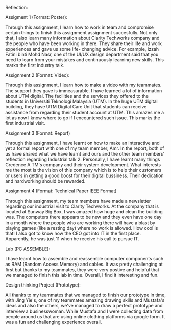 Reflection:

Assigment 1 (Format: Poster):   

Through this assignment, I learn how to work in team and compromise certain things to finish this assignment 
                                assignment succesfully. Not only that, I also learn many information about Clarity Techworks company and 
                                the people who have been working in there. They share their life and work experiences and gave us some life-
                                changing advice. For example, Izzah Fatini binti Mohd Nasr, one of the UI/UX design department said that you 
                                need to learn from your mistakes and continuously learning new skills. This marks the first industry talk.

Assignment 2 (Format: Video):

Through this assignment, I learn how to make a video with my teammates. The support they gave is immeasurable. I have learned a lot of 
information about UTM digital. The facilities and the services they offered to the students in Universiti Teknologi Malaysia (UTM). 
In the huge UTM digital building, they have UTM Digital Care Unit that students can receive assistance from regarding their student 
account at UTM. This amazes me a lot as now I know where to go if I encountered such issue. This marks the first industrial visit.

Assignment 3 (Format: Report)

Through this assignment, I have learnt on how to make an interactive and yet a formal report with one of my team member, Amr. In the 
report, both of us have shared what we have learnt and ours and the other team members' reflection regarding Industrial talk 2.
Personally, I have learnt many things Credence A TM's company and their system development. What interests me the most is the vision of this 
company which is to help their customers or users in getting a good boost for their digital bussiness. Their dedication and hardworking
should be rewarded. 

Assignment 4 (Format:  Technical Paper IEEE Format)

Through this assignment, my team members have made a newsletter regarding our industrial visit to Clarity Techworks. At the company
that is located at Sunway Big Box, I was amazed how huge and clean the building was. The computers there appears to be new and they even 
have one day in a month where the people who are working there will have a blast by playing games (like a resting day) where no work
is allowed. How cool is that! I also got to know how the CEO got into IT in the first place. Apparently, he was just 11 when he receive 
his call to pursue IT. 

Lab (PC ASSEMBLE):

I have learnt how to assemble and reassemble computer components such as RAM (Random Access Memory) and cables. It was pretty challenging 
at first but thanks to my teammates, they were very postive and helpful that we managed to finish this lab in time. Overall, I find it 
interesting and fun.

Design thinking Project (Prototype):

All thanks to my teammates that we managed to finish our prototype in time, with Jing Yie's, one of my teammates amazing drawing skills and 
Mustafa's ideas and also the others, we've managed to draw a perfect prototype and interview a businesswoman. While Mustafa and I were collecting
data from people around us that are using online clothing platforms via google form. It was a fun and challenging experience overall.


